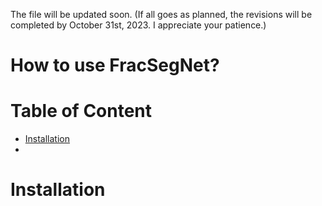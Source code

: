 The file will be updated soon. (If all goes as planned, the revisions will be completed by October 31st, 2023. I appreciate your patience.)
# How to use FracSegNet?
# Table of Content
- [Installation](#installation)
- 
# Installation

